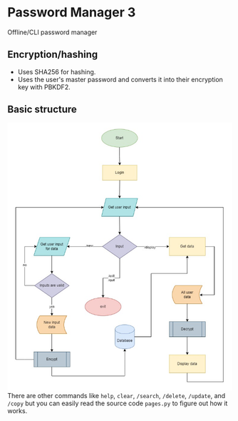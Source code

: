 # Password Manager 3
Offline/CLI password manager

## Encryption/hashing
- Uses SHA256 for hashing.
- Uses the user's master password and converts it into their encryption key with PBKDF2.

## Basic structure
![basic sctructure image](https://github.com/KaindraDjoemena/password-manager-3/blob/main/basic_diagram.jpg?raw=true)<br />
There are other commands like ```help```, ```clear```, ```/search```, ```/delete```, ```/update```, and ```/copy``` but you can easily read the source code ```pages.py``` to figure out how it works.
